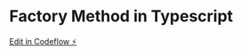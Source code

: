 # Factory Method in Typescript

[Edit in Codeflow ⚡️](https://stackblitz.com/~/github.com/z3v0k/Factory-Method-in-Typescript)
